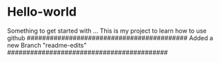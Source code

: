 # Hello-world
Something to get started with ...
This is my project to learn how to use github
##########################################
Added a new Branch "readme-edits"
##########################################

